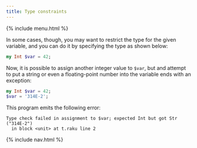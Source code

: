 ```yaml
---
title: Type constraints
---
```


{% include menu.html %}

In some cases, though, you may want to restrict the type for the given variable, and you can do it by specifying the type as shown below:

```raku
my Int $var = 42;
```

Now, it is possible to assign another integer value to `$var`, but and attempt to put a string or even a floating-point number into the variable ends with an exception:

```raku
my Int $var = 42;
$var = '314E-2';
```

This program emits the following error:

    Type check failed in assignment to $var; expected Int but got Str ("314E-2")
      in block <unit> at t.raku line 2

{% include nav.html %}
